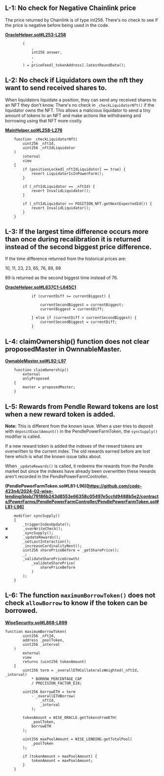 ## L-1: No check for Negative Chainlink price
The price returned by Chainlink is of type int256. There's no check to see if the price is negative before being used in the code.

**[OracleHelper.sol#L253-L258](https://github.com/code-423n4/2024-02-wise-lending/blob/79186b243d8553e66358c05497e5ccfd9488b5e2/contracts/WiseOracleHub/OracleHelper.sol#L253-L258)**
```solidity
        (
            ,
            int256 answer,
            ,
            ,
        ) = priceFeed[_tokenAddress].latestRoundData();
```

## L-2: No check if Liquidators own the nft they want to send received shares to.
When liquidators liquidate a position, they can send any received shares to an NFT they don't know. There's no check in `_checkLiquidatorNft()` if the liquidator owns the NFT. This allows a malicious liquidator to send a tiny amount of tokens to an NFT and make actions like withdrawing and borrowing using that NFT more costly.

**[MainHelper.sol#L258-L276](https://github.com/code-423n4/2024-02-wise-lending/blob/79186b243d8553e66358c05497e5ccfd9488b5e2/contracts/MainHelper.sol#L258-L276)**
```solidity
    function _checkLiquidatorNft(
        uint256 _nftId,
        uint256 _nftIdLiquidator
    )
        internal
        view
    {
        if (positionLocked[_nftIdLiquidator] == true) {
            revert LiquidatorIsInPowerFarm();
        }

        if (_nftIdLiquidator == _nftId) {
            revert InvalidLiquidator();
        }

        if (_nftIdLiquidator >= POSITION_NFT.getNextExpectedId()) {
            revert InvalidLiquidator();
        }
    }
```

## L-3: If the largest time difference occurs more than once during recalibration it is returned instead of the second biggest price difference.
If the time difference returned from the historical prices are: 

10, 11, 23, 23, 65, 76, 89, 89

89 is returned as the second biggest time instead of 76.

**[OracleHelper.sol#L637C1-L645C1](https://github.com/code-423n4/2024-02-wise-lending/blob/79186b243d8553e66358c05497e5ccfd9488b5e2/contracts/WiseOracleHub/OracleHelper.sol#L637C1-L645C1)**
```solidity
            if (currentDiff >= currentBiggest) {

                currentSecondBiggest = currentBiggest;
                currentBiggest = currentDiff;

            } else if (currentDiff > currentSecondBiggest) {
                currentSecondBiggest = currentDiff;
            }

```

## L-4:  claimOwnership() function does not clear proposedMaster in OwnnableMaster.

**[OwnableMaster.sol#L92-L97](https://github.com/code-423n4/2024-02-wise-lending/blob/79186b243d8553e66358c05497e5ccfd9488b5e2/contracts/OwnableMaster.sol#L92-L97)**
```solidity
    function claimOwnership()
        external
        onlyProposed
    {
        master = proposedMaster;
    }
```

## L-5: Rewards from Pendle Reward tokens are lost when a new reward token is added.
**Note:** This is different from the known issue.
When a user tries to deposit with `depositExactAmount()` in the PendlePowerFarmToken, the `syncSupply()` modifier is called.

If a new reward token is added the indexes of the reward tokens are overwritten to the current index. The old rewards earned before are lost here which is what the known issue talks about.

When `_updateRewards()` is called, it redeems the rewards from the Pendle market but since the indexes have already been overwritten these rewards aren't recorded in the PendlePowerFarmController.

**(PendlePowerFarmToken.sol#L81-L96)[https://github.com/code-423n4/2024-02-wise-lending/blob/79186b243d8553e66358c05497e5ccfd9488b5e2/contracts/PowerFarms/PendlePowerFarmController/PendlePowerFarmToken.sol#L81-L96]**
```solidity
    modifier syncSupply()
    {
        _triggerIndexUpdate();
❌       _overWriteCheck();
        _syncSupply();
❌       _updateRewards();
        _setLastInteraction();
        _increaseCardinalityNext();
        uint256 sharePriceBefore = _getSharePrice();
        _;
        _validateSharePriceGrowth(
            _validateSharePrice(
                sharePriceBefore
            )
        );
    }
```

## L-6: The function `maximumBorrowToken()` does not check `allowBorrow` to know if the token can be borrowed.

**[WiseSecurity.sol#L868-L899](https://github.com/code-423n4/2024-02-wise-lending/blob/79186b243d8553e66358c05497e5ccfd9488b5e2/contracts/WiseSecurity/WiseSecurity.sol#L868-L899)**
```solidity
function maximumBorrowToken(
        uint256 _nftId,
        address _poolToken,
        uint256 _interval
    )
        external
        view
        returns (uint256 tokenAmount)
    {
        uint256 term = _overallETHCollateralsWeighted(_nftId, _interval)
            * BORROW_PERCENTAGE_CAP
            / PRECISION_FACTOR_E18;

        uint256 borrowETH = term
            - _overallETHBorrow(
                _nftId,
                _interval
            );

        tokenAmount = WISE_ORACLE.getTokensFromETH(
            _poolToken,
            borrowETH
        );

        uint256 maxPoolAmount = WISE_LENDING.getTotalPool(
            _poolToken
        );

        if (tokenAmount > maxPoolAmount) {
            tokenAmount = maxPoolAmount;
        }
    }
```